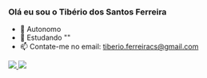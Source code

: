 ### Olá eu sou o Tibério dos Santos Ferreira

- 🔭 Autonomo
- 🌱 Estudando ""
- 📫 Contate-me no email: tiberio.ferreiracs@gmail.com

<div>
  <a href="https://github.com/tibas-ce">
  <img heigth="100px" src="https://github-readme-stats.vercel.app/api?username=tibas-ce&show_icons=true&theme=dark"/>
  <img heigth="100px" src="https://github-readme-stats.vercel.app/api/top-langs/?username=tibas-ce&&theme=dark&layout=pie"/>
<div/>
